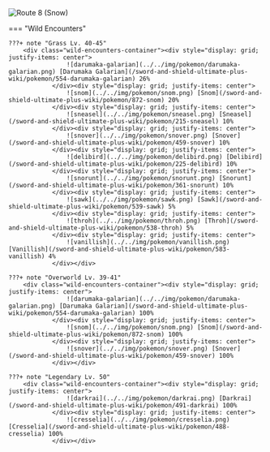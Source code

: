 <img src="../../img/routes/Route 8 (Snow).png" alt="Route 8 (Snow)"/>

=== "Wild Encounters"


	???+ note "Grass Lv. 40-45"
		<div class="wild-encounters-container"><div style="display: grid; justify-items: center">
                    ![darumaka-galarian](../../img/pokemon/darumaka-galarian.png) [Darumaka Galarian](/sword-and-shield-ultimate-plus-wiki/pokemon/554-darumaka-galarian) 26%
                </div><div style="display: grid; justify-items: center">
                    ![snom](../../img/pokemon/snom.png) [Snom](/sword-and-shield-ultimate-plus-wiki/pokemon/872-snom) 20%
                </div><div style="display: grid; justify-items: center">
                    ![sneasel](../../img/pokemon/sneasel.png) [Sneasel](/sword-and-shield-ultimate-plus-wiki/pokemon/215-sneasel) 10%
                </div><div style="display: grid; justify-items: center">
                    ![snover](../../img/pokemon/snover.png) [Snover](/sword-and-shield-ultimate-plus-wiki/pokemon/459-snover) 10%
                </div><div style="display: grid; justify-items: center">
                    ![delibird](../../img/pokemon/delibird.png) [Delibird](/sword-and-shield-ultimate-plus-wiki/pokemon/225-delibird) 10%
                </div><div style="display: grid; justify-items: center">
                    ![snorunt](../../img/pokemon/snorunt.png) [Snorunt](/sword-and-shield-ultimate-plus-wiki/pokemon/361-snorunt) 10%
                </div><div style="display: grid; justify-items: center">
                    ![sawk](../../img/pokemon/sawk.png) [Sawk](/sword-and-shield-ultimate-plus-wiki/pokemon/539-sawk) 5%
                </div><div style="display: grid; justify-items: center">
                    ![throh](../../img/pokemon/throh.png) [Throh](/sword-and-shield-ultimate-plus-wiki/pokemon/538-throh) 5%
                </div><div style="display: grid; justify-items: center">
                    ![vanillish](../../img/pokemon/vanillish.png) [Vanillish](/sword-and-shield-ultimate-plus-wiki/pokemon/583-vanillish) 4%
                </div></div>

	???+ note "Overworld Lv. 39-41"
		<div class="wild-encounters-container"><div style="display: grid; justify-items: center">
                    ![darumaka-galarian](../../img/pokemon/darumaka-galarian.png) [Darumaka Galarian](/sword-and-shield-ultimate-plus-wiki/pokemon/554-darumaka-galarian) 100%
                </div><div style="display: grid; justify-items: center">
                    ![snom](../../img/pokemon/snom.png) [Snom](/sword-and-shield-ultimate-plus-wiki/pokemon/872-snom) 100%
                </div><div style="display: grid; justify-items: center">
                    ![snover](../../img/pokemon/snover.png) [Snover](/sword-and-shield-ultimate-plus-wiki/pokemon/459-snover) 100%
                </div></div>

	???+ note "Legendary Lv. 50"
		<div class="wild-encounters-container"><div style="display: grid; justify-items: center">
                    ![darkrai](../../img/pokemon/darkrai.png) [Darkrai](/sword-and-shield-ultimate-plus-wiki/pokemon/491-darkrai) 100%
                </div><div style="display: grid; justify-items: center">
                    ![cresselia](../../img/pokemon/cresselia.png) [Cresselia](/sword-and-shield-ultimate-plus-wiki/pokemon/488-cresselia) 100%
                </div></div>



